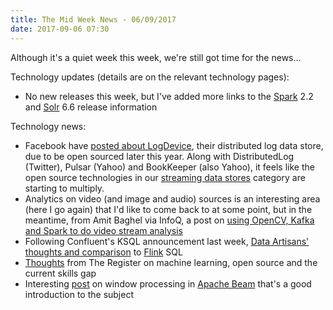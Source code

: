```yaml
---
title: The Mid Week News - 06/09/2017
date: 2017-09-06 07:30
---
```

Although it's a quiet week this week, we're still got time for the news...
<!--more-->

Technology updates (details are on the relevant technology pages):

* No new releases this week, but I've added more links to the [Spark](/technologies/apache-spark) 2.2 and [Solr](/technologies/apache-solr) 6.6 release information

Technology news:

* Facebook have [posted about LogDevice](https://code.facebook.com/posts/357056558062811/logdevice-a-distributed-data-store-for-logs/), their distributed log data store, due to be open sourced later this year.  Along with DistributedLog (Twitter), Pulsar (Yahoo) and BookKeeper (also Yahoo), it feels like the open source technologies in our [streaming data stores](/tech-categories/streaming-data-stores/) category are starting to multiply.
* Analytics on video (and image and audio) sources is an interesting area (here I go again) that I'd like to come back to at some point, but in the meantime, from Amit Baghel via InfoQ, a post on [using OpenCV, Kafka and Spark to do video stream analysis](https://www.infoq.com/articles/video-stream-analytics-opencv)
* Following Confluent's KSQL announcement last week, [Data Artisans' thoughts and comparison](https://data-artisans.com/blog/flink-streaming-sql-ksql-stream-processing) to [Flink](/technologies/apache-flink/) SQL
* [Thoughts](https://www.theregister.co.uk/2017/08/30/open_source_ml_and_ai/) from The Register on machine learning, open source and the current skills gap
* Interesting [post](https://beam.apache.org/blog/2017/08/28/timely-processing.html) on window processing in [Apache Beam](/technologies/apache-beam/) that's a good introduction to the subject
